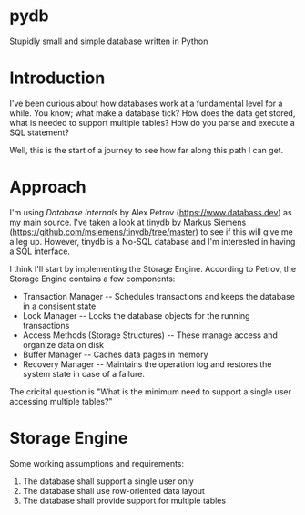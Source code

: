 # pydb
Stupidly small and simple database written in Python

#  Introduction
I've been curious about how databases work at a fundamental level for a while. You know; what make a database tick? How does the data get stored, what is needed to support multiple tables? How do you parse and execute a SQL statement? 

Well, this is the start of a journey to see how far along this path I can get.

# Approach

I'm using *Database Internals* by Alex Petrov (https://www.databass.dev) as my main source.  I've taken a look at tinydb by Markus Siemens (https://github.com/msiemens/tinydb/tree/master) to see if this will give me a leg up.  However, tinydb is a No-SQL database and I'm interested in having a SQL interface. 

I think I'll start by implementing the Storage Engine. According to Petrov, the Storage Engine contains a few components:

- Transaction Manager -- Schedules transactions and keeps the database in a consisent state
- Lock Manager -- Locks the database objects for the running transactions
- Access Methods (Storage Structures) -- These manage access and organize data on disk
- Buffer Manager -- Caches data pages in memory
- Recovery Manager -- Maintains the operation log and restores the system state in case of a failure.

The cricital question is "What is the minimum need to support a single user accessing multiple tables?" 

# Storage Engine

Some working assumptions and requirements:
1. The database shall support a single user only
1. The database shall use row-oriented data layout
1. The database shall provide support for multiple tables
